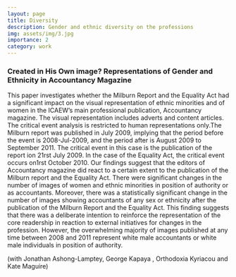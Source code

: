 ```yaml
---
layout: page
title: Diversity
description: Gender and ethnic diversity on the professions
img: assets/img/3.jpg
importance: 2
category: work
---
```


### Created in His Own image? Representations of Gender and Ethnicity in Accountancy Magazine

This paper investigates whether the Milburn Report and the Equality Act had a significant impact on the visual representation of ethnic minorities and of women in the ICAEW’s main professional publication, Accountancy magazine. The visual representation includes adverts and content articles. The critical event analysis is restricted to human representations only.The Milburn report was published in July 2009, implying that the period before the event is 2008-Jul-2009, and the period after is August 2009 to September 2011. The critical event in this case is the publication of the report ion 21rst July 2009. In the case of the Equality Act, the critical event occurs on1rst October 2010. Our findings suggest that the editors of Accountancy magazine did react to a certain extent to the publication of the Milburn report and the Equality Act. There were significant changes in the number of images of women and ethnic minorities in position of authority or as accountants. Moreover, there was a statistically significant change in the number of images showing accountants of any sex or ethnicity after the publication of the Milburn Report and the Equality Act. This finding suggests that there was a deliberate intention to reinforce the representation of the core readership in reaction to external initiatives for changes in the profession. However, the overwhelming majority of images published at any time between 2008 and 2011 represent white male accountants or white male individuals in position of authority.

(with Jonathan Ashong-Lamptey, George Kapaya , Orthodoxia Kyriacou  and Kate Maguire)

